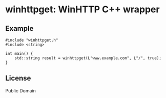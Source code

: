 # winhttpget: WinHTTP C++ wrapper

## Example ##
```
#include "winhttpget.h"
#include <string>

int main() {
	std::string result = winhttpget(L"www.example.com", L"/", true);
}
```

## License ##

Public Domain
